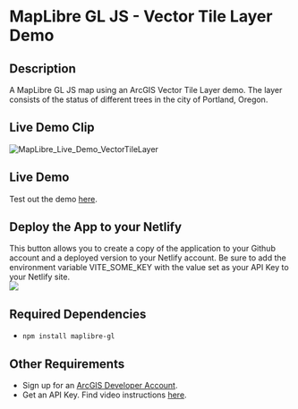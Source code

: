 # MapLibre GL JS - Vector Tile Layer Demo

## Description
A MapLibre GL JS map using an ArcGIS Vector Tile Layer demo. The layer consists of the status of different trees in the city of Portland, Oregon.

## Live Demo Clip
![MapLibre_Live_Demo_VectorTileLayer](https://user-images.githubusercontent.com/112517097/204543213-5a1ea349-d266-4147-94df-191d2444930a.gif)

## Live Demo
Test out the demo [here](https://vectortilelayer-demo-euro22-maplibre.netlify.app/).

## Deploy the App to your Netlify
This button allows you to create a copy of the application to your Github account and a deployed version to your Netlify account. Be sure to add the environment variable VITE_SOME_KEY with the value set as your API Key to your Netlify site. <br/>
<a target="_blank" href="https://app.netlify.com/start/deploy?repository=https://github.com/cyatteau/Deployed_MapLibre_GLJS_VectorTileLayer_Demo_Euro22_DevSummit"><img src="https://www.netlify.com/img/deploy/button.svg"></img></a>

## Required Dependencies <a name="dep"></a>

- `npm install maplibre-gl`

## Other Requirements <a name="req"></a>

- Sign up for an [ArcGIS Developer Account](https://developers.arcgis.com/sign-up/).
- Get an API Key. Find video instructions [here](https://www.youtube.com/watch?v=StVncn6DLzc.).
